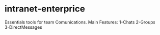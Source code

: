 # intranet-enterprice

Essentials tools for team Comunications. Main Features: 1-Chats 2-Groups 3-DirectMessages
